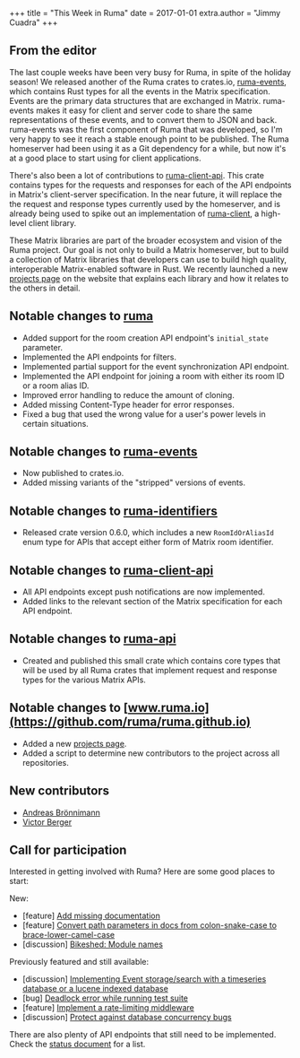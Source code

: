 +++
title = "This Week in Ruma"
date = 2017-01-01
extra.author = "Jimmy Cuadra"
+++

## From the editor

The last couple weeks have been very busy for Ruma, in spite of the holiday season!
We released another of the Ruma crates to crates.io, [ruma-events](https://github.com/ruma/ruma-events), which contains Rust types for all the events in the Matrix specification.
Events are the primary data structures that are exchanged in Matrix.
ruma-events makes it easy for client and server code to share the same representations of these events, and to convert them to JSON and back.
ruma-events was the first component of Ruma that was developed, so I'm very happy to see it reach a stable enough point to be published.
The Ruma homeserver had been using it as a Git dependency for a while, but now it's at a good place to start using for client applications.

There's also been a lot of contributions to [ruma-client-api](https://github.com/ruma/ruma-client-api).
This crate contains types for the requests and responses for each of the API endpoints in Matrix's client-server specification.
In the near future, it will replace the the request and response types currently used by the homeserver, and is already being used to spike out an implementation of [ruma-client](https://github.com/ruma-ruma-client), a high-level client library.

These Matrix libraries are part of the broader ecosystem and vision of the Ruma project.
Our goal is not only to build a Matrix homeserver, but to build a collection of Matrix libraries that developers can use to build high quality, interoperable Matrix-enabled software in Rust.
We recently launched a new [projects page](/projects/) on the website that explains each library and how it relates to the others in detail.

## Notable changes to [ruma](https://github.com/ruma/ruma)

* Added support for the room creation API endpoint's `initial_state` parameter.
* Implemented the API endpoints for filters.
* Implemented partial support for the event synchronization API endpoint.
* Implemented the API endpoint for joining a room with either its room ID or a room alias ID.
* Improved error handling to reduce the amount of cloning.
* Added missing Content-Type header for error responses.
* Fixed a bug that used the wrong value for a user's power levels in certain situations.

## Notable changes to [ruma-events](https://github.com/ruma/ruma-events)

* Now published to crates.io.
* Added missing variants of the "stripped" versions of events.

## Notable changes to [ruma-identifiers](https://github.com/ruma/ruma-identifiers)

* Released crate version 0.6.0, which includes a new `RoomIdOrAliasId` enum type for APIs that accept either form of Matrix room identifier.

## Notable changes to [ruma-client-api](https://github.com/ruma/ruma-client-api)

* All API endpoints except push notifications are now implemented.
* Added links to the relevant section of the Matrix specification for each API endpoint.

## Notable changes to [ruma-api](https://github.com/ruma/ruma-api)

* Created and published this small crate which contains core types that will be used by all Ruma crates that implement request and response types for the various Matrix APIs.

## Notable changes to [www.ruma.io](https://github.com/ruma/ruma.github.io)

* Added a new [projects page](/projects/).
* Added a script to determine new contributors to the project across all repositories.

## New contributors

* [Andreas Brönnimann](https://github.com/exul)
* [Victor Berger](https://github.com/vberger)

## Call for participation

Interested in getting involved with Ruma?
Here are some good places to start:

New:

* \[feature\] [Add missing documentation](https://github.com/ruma/ruma-client-api/issues/8)
* \[feature\] [Convert path parameters in docs from colon-snake-case to brace-lower-camel-case](https://github.com/ruma/ruma-client-api/issues/9)
* \[discussion\] [Bikeshed: Module names](https://github.com/ruma/ruma-client-api/issues/10)

Previously featured and still available:

* \[discussion\] [Implementing Event storage/search with a timeseries database or a lucene indexed database](https://github.com/ruma/ruma/issues/110)
* \[bug\] [Deadlock error while running test suite](https://github.com/ruma/ruma/issues/121)
* \[feature\] [Implement a rate-limiting middleware](https://github.com/ruma/ruma/issues/107)
* \[discussion\] [Protect against database concurrency bugs](https://github.com/ruma/ruma/issues/132)

There are also plenty of API endpoints that still need to be implemented.
Check the [status document](https://github.com/ruma/homeserver/blob/master/STATUS.md) for a list.
